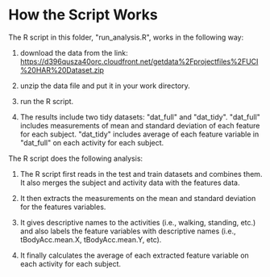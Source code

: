 How the Script Works
=========================
The R script in this folder, "run_analysis.R", works in the following way: 

1. download the data from the link:
https://d396qusza40orc.cloudfront.net/getdata%2Fprojectfiles%2FUCI%20HAR%20Dataset.zip 

2. unzip the data file and put it in your work directory.

3. run the R script. 

4. The results include two tidy datasets: "dat_full" and "dat_tidy". "dat_full" includes measurements of mean and standard deviation of each feature for each subject. "dat_tidy" includes average of each feature variable in "dat_full" on each activity for each subject. 

The R script does the following analysis: 

1. The R script first reads in the test and train datasets and combines them. It also merges the subject and activity data with the features data. 

2. It then extracts the measurements on the mean and standard deviation for the features variables. 

3. It gives descriptive names to the activities (i.e., walking, standing, etc.) and also labels the feature variables with descriptive names (i.e., tBodyAcc.mean.X, tBodyAcc.mean.Y, etc). 

4. It finally calculates the average of each extracted feature variable on each activity for each subject. 
